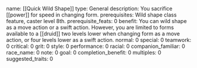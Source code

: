 name: [[Quick Wild Shape]]
type: General
description: You sacrifice [[power]] for speed in changing form.
prerequisites: Wild shape class feature, caster level 8th.
prerequisite_feats: 0
benefit: You can wild shape as a move action or a swift action. However, you are limited to forms available to a [[druid]] two levels lower when changing form as a move action, or four levels lower as a swift action.
normal: 0
special: 0
teamwork: 0
critical: 0
grit: 0
style: 0
performance: 0
racial: 0
companion_familiar: 0
race_name: 0
note: 0
goal: 0
completion_benefit: 0
multiples: 0
suggested_traits: 0
